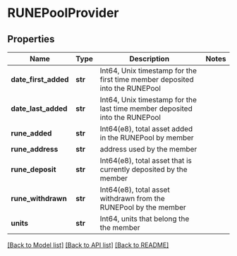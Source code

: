 # RUNEPoolProvider

## Properties
Name | Type | Description | Notes
------------ | ------------- | ------------- | -------------
**date_first_added** | **str** | Int64, Unix timestamp for the first time member deposited into the RUNEPool | 
**date_last_added** | **str** | Int64, Unix timestamp for the last time member deposited into the RUNEPool | 
**rune_added** | **str** | Int64(e8), total asset added in the RUNEPool by member | 
**rune_address** | **str** | address used by the member | 
**rune_deposit** | **str** | Int64(e8), total asset that is currently deposited by the member | 
**rune_withdrawn** | **str** | Int64(e8), total asset withdrawn from the RUNEPool by the member | 
**units** | **str** | Int64, units that belong the the member | 

[[Back to Model list]](../README.md#documentation-for-models) [[Back to API list]](../README.md#documentation-for-api-endpoints) [[Back to README]](../README.md)

